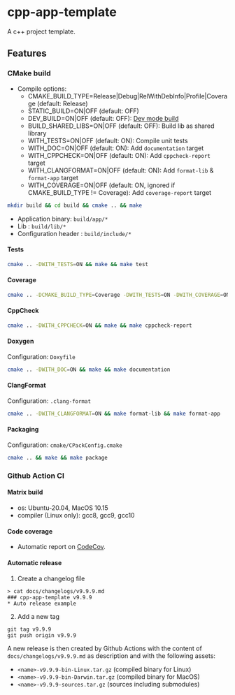 # cpp-app-template

A c++ project template.

## Features

### CMake build

* Compile options:
  * CMAKE_BUILD_TYPE=Release|Debug|RelWithDebInfo|Profile|Coverage (default: Release)
  * STATIC_BUILD=ON|OFF (default: OFF)
  * DEV_BUILD=ON|OFF (default: OFF): [Dev mode build](https://github.com/tlemane/cpp-app-template/blob/master/CMakeLists.txt#L26)
  * BUILD_SHARED_LIBS=ON|OFF (default: OFF): Build lib as shared library
  * WITH_TESTS=ON|OFF (default: ON): Compile unit tests
  * WITH_DOC=ON|OFF (default: ON): Add `documentation` target
  * WITH_CPPCHECK=ON|OFF (default: ON): Add `cppcheck-report` target
  * WITH_CLANGFORMAT=ON|OFF (default: ON): Add `format-lib` & `format-app` target
  * WITH_COVERAGE=ON|OFF (default: ON, ignored if CMAKE_BUILD_TYPE != Coverage): Add `coverage-report` target

```bash
mkdir build && cd build && cmake .. && make
```

* Application binary: `build/app/*`
* Lib : `build/lib/*`
* Configuration header : `build/include/*`

#### Tests

```bash
cmake .. -DWITH_TESTS=ON && make && make test
```
#### Coverage

```bash
cmake .. -DCMAKE_BUILD_TYPE=Coverage -DWITH_TESTS=ON -DWITH_COVERAGE=ON && make && make coverage-report
```

#### CppCheck

```bash
cmake .. -DWITH_CPPCHECK=ON && make && make cppcheck-report
```
#### Doxygen

Configuration: `Doxyfile`

```bash
cmake .. -DWITH_DOC=ON && make && make documentation
```

#### ClangFormat

Configuration: `.clang-format`

```bash
cmake .. -DWITH_CLANGFORMAT=ON && make format-lib && make format-app
```
#### Packaging

Configuration: `cmake/CPackConfig.cmake`

```bash
cmake .. && make && make package
```

### Github Action CI

#### Matrix build

* os: Ubuntu-20.04, MacOS 10.15
* compiler (Linux only): gcc8, gcc9, gcc10

#### Code coverage

* Automatic report on [CodeCov](https://app.codecov.io/gh/tlemane/cpp-app-template/).

#### Automatic release

1. Create a changelog file


```
> cat docs/changelogs/v9.9.9.md
### cpp-app-template v9.9.9
* Auto release example
```

2. Add a new tag

```
git tag v9.9.9
git push origin v9.9.9
```

A new release is then created by Github Actions with the content of `docs/changelogs/v9.9.9.md` as description and with the following assets:
  * `<name>-v9.9.9-bin-Linux.tar.gz` (compiled binary for Linux)
  * `<name>-v9.9.9-bin-Darwin.tar.gz` (compiled binary for MacOS)
  * `<name>-v9.9.9-sources.tar.gz` (sources including submodules)